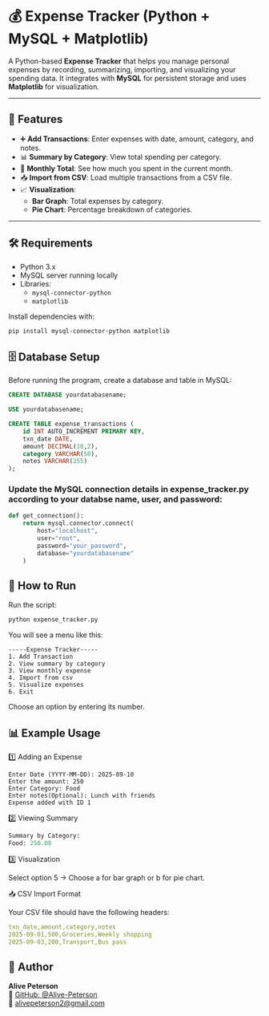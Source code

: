# 💰 Expense Tracker (Python + MySQL + Matplotlib)

A Python-based **Expense Tracker** that helps you manage personal expenses by recording, summarizing, importing, and visualizing your spending data. It integrates with **MySQL** for persistent storage and uses **Matplotlib** for visualization.

---

## 📌 Features

- ➕ **Add Transactions**: Enter expenses with date, amount, category, and notes.  
- 📊 **Summary by Category**: View total spending per category.  
- 📅 **Monthly Total**: See how much you spent in the current month.  
- 📥 **Import from CSV**: Load multiple transactions from a CSV file.  
- 📈 **Visualization**:  
  - **Bar Graph**: Total expenses by category.  
  - **Pie Chart**: Percentage breakdown of categories.  

---

## 🛠 Requirements

- Python 3.x  
- MySQL server running locally  
- Libraries:  
  - `mysql-connector-python`  
  - `matplotlib`  

Install dependencies with:
```bash
pip install mysql-connector-python matplotlib
```

## 🗄️ Database Setup

Before running the program, create a database and table in MySQL:

```sql
CREATE DATABASE yourdatabasename;

USE yourdatabasename;

CREATE TABLE expense_transactions (
    id INT AUTO_INCREMENT PRIMARY KEY,
    txn_date DATE,
    amount DECIMAL(10,2),
    category VARCHAR(50),
    notes VARCHAR(255)
);
```
### Update the MySQL connection details in expense_tracker.py according to your databse name, user, and password:
```python
def get_connection():
    return mysql.connector.connect(
        host="localhost",
        user="root",
        password="your_password",
        database="yourdatabasename"
    )
```

## 🚀 How to Run

Run the script:
```python
python expense_tracker.py
```

You will see a menu like this:
```text
-----Expense Tracker-----
1. Add Transaction
2. View summary by category
3. View monthly expense
4. Import from csv
5. Visualize expenses
6. Exit
```
Choose an option by entering its number.

## 📊 Example Usage

1️⃣ Adding an Expense
```text
Enter Date (YYYY-MM-DD): 2025-09-10
Enter the amount: 250
Enter Category: Food
Enter notes(Optional): Lunch with friends
Expense added with ID 1
```
2️⃣ Viewing Summary
```python
Summary by Category:
Food: 250.00
```
3️⃣ Visualization

Select option 5 → Choose a for bar graph or b for pie chart.

📥 CSV Import Format

Your CSV file should have the following headers:
```yaml
txn_date,amount,category,notes
2025-09-01,500,Groceries,Weekly shopping
2025-09-03,200,Transport,Bus pass
```
## 👤 Author

**Alive Peterson**  
🔗 [GitHub: @Alive-Peterson](https://github.com/Alive-Peterson)  
📧 alivepeterson2@gmail.com  
